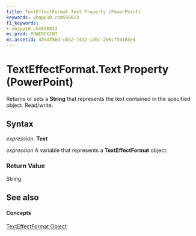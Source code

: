 ```yaml
---
title: TextEffectFormat.Text Property (PowerPoint)
keywords: vbapp10.chm556013
f1_keywords:
- vbapp10.chm556013
ms.prod: POWERPOINT
ms.assetid: 4f6df60d-c652-7452-1d6c-206cf50185e4
---
```



# TextEffectFormat.Text Property (PowerPoint)

Returns or sets a  **String** that represents the text contained in the specified object. Read/write.


## Syntax

 _expression_. **Text**

 _expression_ A variable that represents a **TextEffectFormat** object.


### Return Value

String


## See also


#### Concepts


[TextEffectFormat Object](texteffectformat-object-powerpoint.md)

